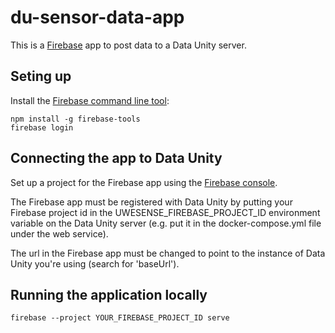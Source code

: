 # du-sensor-data-app
This is a [Firebase](https://firebase.google.com) app to post data to
a Data Unity server.

## Seting up
Install the [Firebase command line tool](https://firebase.google.com/docs/cli/):

```
npm install -g firebase-tools
firebase login
```

## Connecting the app to Data Unity
Set up a project for the Firebase app using the [Firebase console](https://console.firebase.google.com).

The Firebase app must be registered with Data Unity by putting your Firebase project id in the UWESENSE_FIREBASE_PROJECT_ID environment variable on the Data Unity server (e.g. put it in the docker-compose.yml file under the web service).

The url in the Firebase app must be changed to point to the instance of Data Unity you're using (search for 'baseUrl').

## Running the application locally
```firebase --project YOUR_FIREBASE_PROJECT_ID serve```
